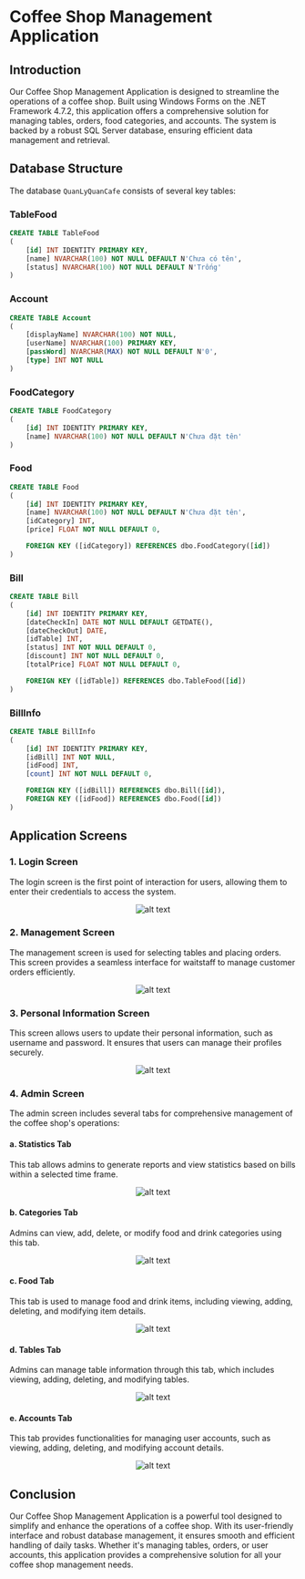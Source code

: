 # Coffee Shop Management Application

## Introduction
Our Coffee Shop Management Application is designed to streamline the operations of a coffee shop. Built using Windows Forms on the .NET Framework 4.7.2, this application offers a comprehensive solution for managing tables, orders, food categories, and accounts. The system is backed by a robust SQL Server database, ensuring efficient data management and retrieval.

## Database Structure
The database `QuanLyQuanCafe` consists of several key tables:

### TableFood
```sql
CREATE TABLE TableFood
(
	[id] INT IDENTITY PRIMARY KEY,
	[name] NVARCHAR(100) NOT NULL DEFAULT N'Chưa có tên',
	[status] NVARCHAR(100) NOT NULL DEFAULT N'Trống'
)
```

### Account
```sql
CREATE TABLE Account
(
	[displayName] NVARCHAR(100) NOT NULL,
	[userName] NVARCHAR(100) PRIMARY KEY,
	[passWord] NVARCHAR(MAX) NOT NULL DEFAULT N'0',
	[type] INT NOT NULL
)
```

### FoodCategory
```sql
CREATE TABLE FoodCategory
(
	[id] INT IDENTITY PRIMARY KEY,
	[name] NVARCHAR(100) NOT NULL DEFAULT N'Chưa đặt tên'
)
```

### Food
```sql
CREATE TABLE Food
(
	[id] INT IDENTITY PRIMARY KEY,
	[name] NVARCHAR(100) NOT NULL DEFAULT N'Chưa đặt tên',
	[idCategory] INT,
	[price] FLOAT NOT NULL DEFAULT 0,

	FOREIGN KEY ([idCategory]) REFERENCES dbo.FoodCategory([id])
)
```

### Bill
```sql
CREATE TABLE Bill
(
	[id] INT IDENTITY PRIMARY KEY,
	[dateCheckIn] DATE NOT NULL DEFAULT GETDATE(),
	[dateCheckOut] DATE,
	[idTable] INT,
	[status] INT NOT NULL DEFAULT 0,
	[discount] INT NOT NULL DEFAULT 0,
	[totalPrice] FLOAT NOT NULL DEFAULT 0,

	FOREIGN KEY ([idTable]) REFERENCES dbo.TableFood([id])
)
```

### BillInfo
```sql
CREATE TABLE BillInfo
(
	[id] INT IDENTITY PRIMARY KEY,
	[idBill] INT NOT NULL,
	[idFood] INT,
	[count] INT NOT NULL DEFAULT 0,

	FOREIGN KEY ([idBill]) REFERENCES dbo.Bill([id]),
	FOREIGN KEY ([idFood]) REFERENCES dbo.Food([id])
)
```

## Application Screens

### 1. Login Screen
The login screen is the first point of interaction for users, allowing them to enter their credentials to access the system.
<center>

![alt text](Photo/image-1.png)

</center>

### 2. Management Screen
The management screen is used for selecting tables and placing orders. This screen provides a seamless interface for waitstaff to manage customer orders efficiently.
<center>

![alt text](Photo/image-2.png)

</center>

### 3. Personal Information Screen
This screen allows users to update their personal information, such as username and password. It ensures that users can manage their profiles securely.
<center>

![alt text](Photo/image-3.png)

</center>

### 4. Admin Screen
The admin screen includes several tabs for comprehensive management of the coffee shop's operations:

#### a. Statistics Tab
This tab allows admins to generate reports and view statistics based on bills within a selected time frame.
<center>

![alt text](Photo/image-4.png)

</center>

#### b. Categories Tab
Admins can view, add, delete, or modify food and drink categories using this tab.
<center>

![alt text](Photo/image-5.png)

</center>

#### c. Food Tab
This tab is used to manage food and drink items, including viewing, adding, deleting, and modifying item details.
<center>

![alt text](Photo/image-6.png)

</center>

#### d. Tables Tab
Admins can manage table information through this tab, which includes viewing, adding, deleting, and modifying tables.
<center>

![alt text](Photo/image-7.png)

</center>

#### e. Accounts Tab
This tab provides functionalities for managing user accounts, such as viewing, adding, deleting, and modifying account details.
<center>

![alt text](Photo/image-8.png)

</center>


## Conclusion
Our Coffee Shop Management Application is a powerful tool designed to simplify and enhance the operations of a coffee shop. With its user-friendly interface and robust database management, it ensures smooth and efficient handling of daily tasks. Whether it's managing tables, orders, or user accounts, this application provides a comprehensive solution for all your coffee shop management needs.